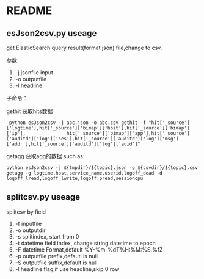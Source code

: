 # README

## esJson2csv.py useage

get ElasticSearch query result(format json) file,change to csv.

参数:
1. -j jsonfile input
2. -o outputfile 
3. -l headline

子命令：

gethit 获取hits数据
```
 python esJson2csv -j abc.json -o abc.csv gethit -f "hit['_source']['logtime'],hit['_source']['bimap']['host'],hit['_source']['bimap']['ip'],               hit['_source']['bimap']['app'],hit['_source']['auditd']['log']['ses'],hit['_source']['auditd']['log']['msg']['addr'],hit['_source']['auditd']['log']['auid']"
 ```

getagg 获取agg的数据
such as:
```
python esJson2csv -j ${tmpdir}/${topic}.json -o ${csvdir}/${topic}.csv getagg -g logtime,host,service_name,userid,logoff_dead -d logoff_lread,logoff_lwrite,logoff_pread,sessioncpu
```


## splitcsv.py useage

splitcsv by field

1. -f inputfile
2. -o outputdir
3. -s splitindex, start from 0
4. -t datetime field index, change string datetime to epoch
5. -F datetime Format,default %Y-%m-%dT%H:%M:%S.%fZ
6. -p outputfile prefix,defautl is null
7. -S outputfile suffix,default is null
8. -l headline flag,if use headline,skip 0 row
